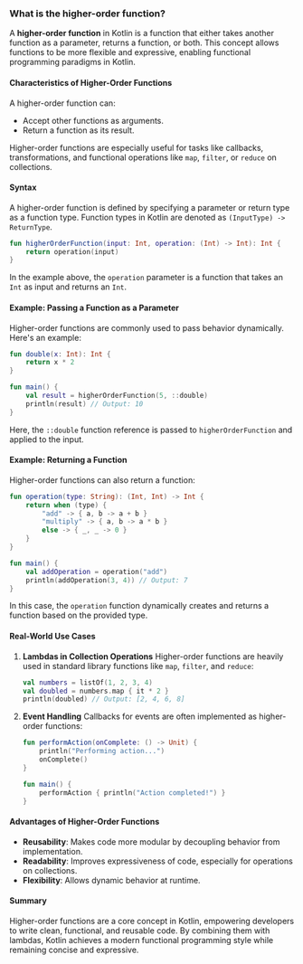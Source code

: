 ### What is the higher-order function?

A **higher-order function** in Kotlin is a function that either takes another function as a parameter, returns a function, or both. This concept allows functions to be more flexible and expressive, enabling functional programming paradigms in Kotlin.

#### Characteristics of Higher-Order Functions

A higher-order function can:
- Accept other functions as arguments.
- Return a function as its result.

Higher-order functions are especially useful for tasks like callbacks, transformations, and functional operations like `map`, `filter`, or `reduce` on collections.

#### Syntax

A higher-order function is defined by specifying a parameter or return type as a function type. Function types in Kotlin are denoted as `(InputType) -> ReturnType`.

```kotlin
fun higherOrderFunction(input: Int, operation: (Int) -> Int): Int {
    return operation(input)
}
```

In the example above, the `operation` parameter is a function that takes an `Int` as input and returns an `Int`.

#### Example: Passing a Function as a Parameter

Higher-order functions are commonly used to pass behavior dynamically. Here's an example:

```kotlin
fun double(x: Int): Int {
    return x * 2
}

fun main() {
    val result = higherOrderFunction(5, ::double)
    println(result) // Output: 10
}
```

Here, the `::double` function reference is passed to `higherOrderFunction` and applied to the input.

#### Example: Returning a Function

Higher-order functions can also return a function:

```kotlin
fun operation(type: String): (Int, Int) -> Int {
    return when (type) {
        "add" -> { a, b -> a + b }
        "multiply" -> { a, b -> a * b }
        else -> { _, _ -> 0 }
    }
}

fun main() {
    val addOperation = operation("add")
    println(addOperation(3, 4)) // Output: 7
}
```

In this case, the `operation` function dynamically creates and returns a function based on the provided type.

#### Real-World Use Cases

1. **Lambdas in Collection Operations**
   Higher-order functions are heavily used in standard library functions like `map`, `filter`, and `reduce`:
   ```kotlin
   val numbers = listOf(1, 2, 3, 4)
   val doubled = numbers.map { it * 2 }
   println(doubled) // Output: [2, 4, 6, 8]
   ```

2. **Event Handling**
   Callbacks for events are often implemented as higher-order functions:
   ```kotlin
   fun performAction(onComplete: () -> Unit) {
       println("Performing action...")
       onComplete()
   }

   fun main() {
       performAction { println("Action completed!") }
   }
   ```

#### Advantages of Higher-Order Functions
- **Reusability**: Makes code more modular by decoupling behavior from implementation.
- **Readability**: Improves expressiveness of code, especially for operations on collections.
- **Flexibility**: Allows dynamic behavior at runtime.

#### Summary

Higher-order functions are a core concept in Kotlin, empowering developers to write clean, functional, and reusable code. By combining them with lambdas, Kotlin achieves a modern functional programming style while remaining concise and expressive.